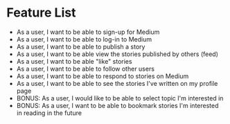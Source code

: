 # Feature List

- As a user, I want to be able to sign-up for Medium
- As a user, I want to be able to log-in to Medium
- As a user, I want to be able to publish a story
- As a user, I want to be able view the stories published by others (feed)
- As a user, I want to be able "like" stories
- As a user, I want to be able to follow other users
- As a user, I want to be able to respond to stories on Medium
- As a user, I want to be able to see the stories I've written on my profile page
- BONUS: As a user, I would like to be able to select topic I'm interested in
- BONUS: As a user, I want to be able to bookmark stories I'm interested in reading in the future
